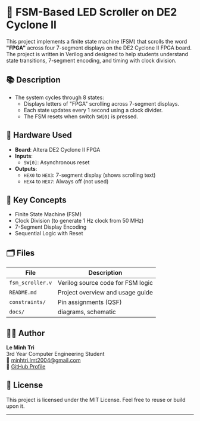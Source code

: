 # 🔁 FSM-Based LED Scroller on DE2 Cyclone II

This project implements a finite state machine (FSM) that scrolls the word **"FPGA"** across four 7-segment displays on the DE2 Cyclone II FPGA board. The project is written in Verilog and designed to help students understand state transitions, 7-segment encoding, and timing with clock division.

## 📚 Description

- The system cycles through 8 states:
  - Displays letters of "FPGA" scrolling across 7-segment displays.
  - Each state updates every 1 second using a clock divider.
  - The FSM resets when switch `SW[0]` is pressed.

## 🔧 Hardware Used

- **Board**: Altera DE2 Cyclone II FPGA
- **Inputs**:
  - `SW[0]`: Asynchronous reset
- **Outputs**:
  - `HEX0` to `HEX3`: 7-segment display (shows scrolling text)
  - `HEX4` to `HEX7`: Always off (not used)

## 🧠 Key Concepts

- Finite State Machine (FSM)
- Clock Division (to generate 1 Hz clock from 50 MHz)
- 7-Segment Display Encoding
- Sequential Logic with Reset

## 🗂️ Files

| File              | Description                         |
|-------------------|-------------------------------------|
| `fsm_scroller.v`  | Verilog source code for FSM logic   |
| `README.md`       | Project overview and usage guide    |
| `constraints/`    | Pin assignments (QSF)               |
| `docs/`           | diagrams, schematic                 |
  
## 👨‍💻 Author

**Le Minh Tri**  
3rd Year Computer Engineering Student  
📧 minhtri.lmt2004@gmail.com  
🔗 [GitHub Profile](https://github.com/minhtrile2004)

## 📜 License

This project is licensed under the MIT License. Feel free to reuse or build upon it.

---

